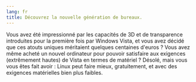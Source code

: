 ```yaml
---
lang: fr
title: Découvrez la nouvelle génération de bureaux.
---
```


Vous avez été impressionné par les capacités de 3D et de transparence 
introduites pour la première fois par Windows Vista, et vous avez décidé 
que ces atouts uniques méritaient quelques centaines d'euros ? Vous avez 
même acheté un nouvel ordinateur pour pouvoir satisfaire aux exigences 
(extrêmement hautes) de Vista en termes de matériel ? Désolé, mais vous 
vous êtes fait avoir : Linux peut faire mieux, gratuitement, et avec des 
exigences matérielles bien plus faibles.

<? all_video_ids_from_file ();?>




